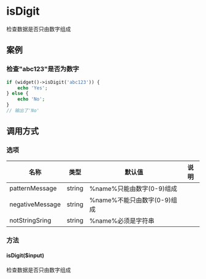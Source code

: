 isDigit
=======

检查数据是否只由数字组成

案例
----

### 检查"abc123"是否为数字
```php
if (widget()->isDigit('abc123')) {
    echo 'Yes';
} else {
    echo 'No';
}
// 输出了'No'
```

调用方式
--------

### 选项

名称            | 类型   | 默认值                      | 说明
----------------|--------|-----------------------------|------
patternMessage  | string | %name%只能由数字(0-9)组成   |
negativeMessage | string | %name%不能只由数字(0-9)组成 |
notStringSring  | string | %name%必须是字符串          |

### 方法

#### isDigit($input)
检查数据是否只由数字组成
